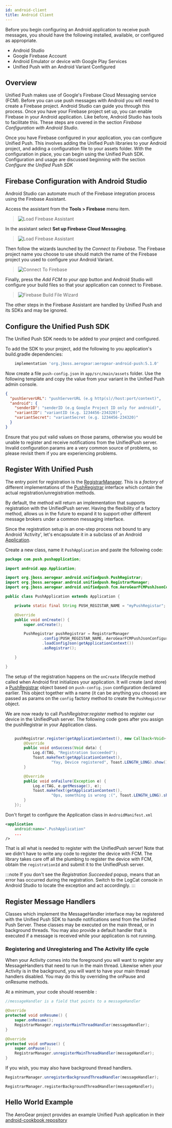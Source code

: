 ```yaml
---
id: android-client
title: Android Client
---
```


 Before you begin configuring an Android application to receive push messages, you should have the following installed, available, or configured as appropriate.

  * Android Studio
  * Google Firebase Account
  * Android Emulator or device with Google Play Services
  * Unified Push with an Android Variant Configured
 
## Overview
Unified Push makes use of Google's Firebase Cloud Messaging service (FCM).  Before you can use push messages with Android you will need to create a Firebase project.  Android Studio can guide you through this process.  Once you have your Firebase project set up, you can enable Firebase in your Android application.  Like before, Android Studio has tools to facilitate this.  These steps are covered in the section *Firebase Configuration with Android Studio*.

Once you have Firebase configured in your application, you can configure Unified Push.  This involves adding the Unified Push libraries to your Android project, and adding a configuration file to your assets folder.  With the configuration in place, you can begin using the Unified Push SDK. Configuration and usage are discussed beginning with the section *Configure the Unified Push SDK*

## Firebase Configuration with Android Studio
Android Studio can automate much of the Firebase integration process using the Firebase Assistant.

Access the assistant from the **Tools > Firebase** menu item.

> ![Load Firebase Assistant](assets/android/android_studio_tools_menu_firebase.png) 

In the assistant select **Set up Firebase Cloud Messaging**. 

> ![Load Firebase Assistant](assets/android/android_studio_firebase_assistant.png)

Then follow the wizards launched by the *Connect to Firebase*.  The Firebase project name you choose to use should match the name of the Firebase project you used to configure your Android Variant.

> ![Connect To Firebase](assets/android/android_studio_connect_to_firebase_dialog.png)

Finally, press the *Add FCM to your app* button and Android Studio will configure your build files so that your application can connect to Firebase.

> ![Firebase Build File Wizard](assets/android/android_studio_firebase_build_file.png)


The other steps in the Firebase Assistant are handled by Unified Push and its SDKs and may be ignored.

## Configure the Unified Push SDK

The Unified Push SDK needs to be added to your project and configured.  

To add the SDK to your project, add the following to you application's build.gradle dependencies:

```gradle
    implementation 'org.jboss.aerogear:aerogear-android-push:5.1.0'
```

Now create a file `push-config.json` in `app/src/main/assets` folder.  Use the following template and copy the value from your variant in the Unified Push admin console.


```json
{
  "pushServerURL": "pushServerURL (e.g http(s)//host:port/context)",
  "android": {
    "senderID": "senderID (e.g Google Project ID only for android)",
    "variantID": "variantID (e.g. 1234456-234320)",
    "variantSecret": "variantSecret (e.g. 1234456-234320)"
  }
}
```

Ensure that you put valid values on those params, otherwise you would be unable to register and receive notifications from the UnifiedPush server. Invalid configuration params are a very common source of problems, so please revisit them if you are experiencing problems.

## Register With Unified Push

The entry point for registration is the [RegistrarManager](https://github.com/aerogear/aerogear-android-push/blob/master/library/src/main/java/org/jboss/aerogear/android/unifiedpush/RegistrarManager.java). This is a *factory* of different implementations of the [PushRegistrar](https://github.com/aerogear/aerogear-android-push/blob/master/library/src/main/java/org/jboss/aerogear/android/unifiedpush/PushRegistrar.java) interface which contain the actual registration/unregistration methods.

By default, the method will return an implementation that supports registration with the UnifiedPush server. Having the flexibility of a factory method, allows us in the future to expand it to support other different message brokers under a common messaging interface.

Since the registration setup is an one-step process not bound to any Android 'Activity', let's encapsulate it in a subclass of an Android [Application](http://developer.android.com/reference/android/app/Application.html).

Create a new class, name it `PushApplication` and paste the following code:

```java
package com.push.pushapplication;

import android.app.Application;

import org.jboss.aerogear.android.unifiedpush.PushRegistrar;
import org.jboss.aerogear.android.unifiedpush.RegistrarManager;
import org.jboss.aerogear.android.unifiedpush.fcm.AeroGearFCMPushJsonConfiguration;

public class PushApplication extends Application {

    private static final String PUSH_REGISTAR_NAME = "myPushRegistar";

    @Override
    public void onCreate() {
        super.onCreate();

        PushRegistrar pushRegistrar = RegistrarManager
                .config(PUSH_REGISTAR_NAME, AeroGearFCMPushJsonConfiguration.class)
                .loadConfigJson(getApplicationContext())
                .asRegistrar();

    }

}

```

The setup of the registration happens on the `onCreate` lifecycle method called when Android first initializes your application. It will create (and store) a [PushRegistrar](https://github.com/aerogear/aerogear-android-push/blob/master/library/src/main/java/org/jboss/aerogear/android/unifiedpush/PushRegistrar.java) object based on `push-config.json` configuration declared earlier. This object together with a name (it can be anything you choose) are passed as params on the `config` factory method to create the `PushRegistrar` object.



We are now ready to call *PushRegistrar:register* method to register our device in the UnifiedPush server. The following code goes after you assign the pushRegistrar in your Application class.

```java

    pushRegistrar.register(getApplicationContext(), new Callback<Void>() {
        @Override
        public void onSuccess(Void data) {
            Log.d(TAG, "Registration Succeeded");
            Toast.makeText(getApplicationContext(),
                    "Yay, Device registered", Toast.LENGTH_LONG).show();
        }

        @Override
        public void onFailure(Exception e) {
            Log.e(TAG, e.getMessage(), e);
            Toast.makeText(getApplicationContext(),
                    "Ops, something is wrong :(", Toast.LENGTH_LONG).show();
        }
    });

```

Don't forget to configure the Application class in `AndroidManifest.xml`
```xml
<application
    android:name=".PushApplication"
    ...
/>
```

That is all what is needed to register with the UnifiedPush server! Note that we didn't have to write any code to register the device with FCM. The library takes care off all the plumbing to register the device with FCM, obtain the `registrationId` and submit it to the UnifiedPush server.



:::note
If you don't see the _Registration Succeeded_ popup, means that an error has occurred during the registration. Switch to the LogCat console in Android Studio to locate the exception and act accordingly.
:::

## Register Message Handlers

Classes which implement the MessageHandler interface may be registered with the Unified Push SDK to handle notifications send from the Unified Push Server.  These classes may be executed on the main thread, or in background threads.  You may also provide a default handler that is executed if a message is received while your application is not running.

### Registering and Unregistering and The Activity life cycle

When your Activity comes into the foreground you will want to register any MessageHandlers that need to run in the main thread.  Likewise when your Activity is in the background, you will want to have your main thread handlers disabled.  You may do this by overriding the onPause and onResume methods. 

At a minimum, your code should resemble :

```java
//messageHandler is a field that points to a messageHandler

@Override
protected void onResume() {
    super.onResume();
    RegistrarManager.registerMainThreadHandler(messageHandler); 
}

@Override
protected void onPause() {
    super.onPause();
    RegistrarManager.unregisterMainThreadHandler(messageHandler); 
}
```

If you wish, you may also have background thread handlers.

```java
RegistrarManager.unregisterBackgroundThreadHandler(messageHandler);
```

```
RegistrarManager.registerBackgroundThreadHandler(messageHandler);
```

## Hello World Example

The AeroGear project provides an example Unified Push application in their [android-cookbook repository](https://github.com/aerogear/aerogear-android-cookbook/tree/master/HelloPush)
